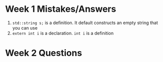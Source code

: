 # Week 1 Mistakes/Answers
1. `std::string s;` is a definition. It default constructs an empty string that you can use
2. `extern int i` is a declaration. `int i` is a definition

# Week 2 Questions
